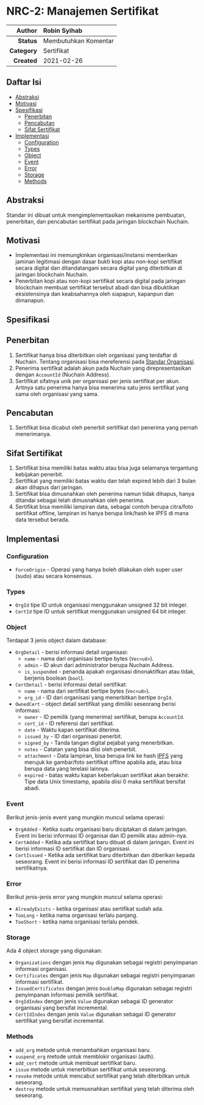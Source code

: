 # NRC-2: Manajemen Sertifikat

| **Author**   | Robin Syihab |
| ---:         |     :---      |
| **Status**   | Membutuhkan Komentar              |
| **Category** | Sertifikat                        |
| **Created**  | 2021-02-26                        |

## Daftar Isi

* [Abstraksi](#Abstraksi)
* [Motivasi](#Motivasi)
* [Spesifikasi](#Spesifikasi)
  * [Penerbitan](#Penerbitan)
  * [Pencabutan](#Pencabutan)
  * [Sifat Sertifikat](#sifat-sertifikat)
* [Implementasi](#Implementasi)
  * [Configuration](#Configuration)
  * [Types](#Types)
  * [Object](#Object)
  * [Event](#Event)
  * [Error](#Error)
  * [Storage](#Storage)
  * [Methods](#Methods)


## Abstraksi

Standar ini dibuat untuk mengimplementasikan mekanisme pembuatan, penerbitan, dan pencabutan sertifikat pada jaringan blockchain Nuchain.

## Motivasi

* Implementasi ini memungkinkan organisasi/instansi memberikan jaminan legitimasi dengan dasar bukti kopi atau non-kopi sertifikat secara digital dan ditandatangani secara digital yang diterbitkan di jaringan blockchain Nuchain.
* Penerbitan kopi atau non-kopi sertifikat secara digital pada jaringan blockchain membuat sertifikat tersebut abadi dan bisa dibuktikan eksistensinya dan keabsahannya oleh siapapun, kapanpun dan dimanapun.

## Spesifikasi

## Penerbitan

1. Sertifikat hanya bisa diterbitkan oleh organisasi yang terdaftar di Nuchain. Tentang organisasi bisa mereferensi pada [Standar Organisasi](NRC-1).
2. Penerima sertifikat adalah akun pada Nuchain yang direpresentasikan dengan `AccountId` (Nuchain Address).
3. Sertifikat sifatnya unik per organisasi per jenis sertifikat per akun. Artinya satu penerima hanya bisa menerima satu jenis sertifikat yang sama oleh organisasi yang sama.

## Pencabutan

1. Sertifikat bisa dicabut oleh penerbit sertifikat dari penerima yang pernah menerimanya.

## Sifat Sertifikat

1. Sertifikat bisa memiliki batas waktu atau bisa juga selamanya tergantung kebijakan penerbit.
2. Sertifikat yang memiliki batas waktu dan telah expired lebih dari 3 bulan akan dihapus dari jaringan.
3. Sertifikat bisa dimusnahkan oleh penerima namun tidak dihapus, hanya ditandai sebagai telah dimusnahkan oleh penerima.
4. Sertifikat bisa memiliki lampiran data, sebagai contoh berupa citra/foto sertifikat offline, lampiran ini hanya berupa link/hash ke IPFS di mana data tersebut berada.

## Implementasi

### Configuration

* `ForceOrigin` - Operasi yang hanya boleh dilakukan oleh super user (sudo) atau secara konsensus.

### Types

* `OrgId` tipe ID untuk organisasi menggunakan unsigned 32 bit integer.
* `CertId` tipe ID untuk sertifikat menggunakan unsigned 64 bit integer.

### Object

Terdapat 3 jenis object dalam database:

* `OrgDetail` - berisi informasi detail organisasi: 
    * `name` - nama dari organisasi bertipe bytes (`Vec<u8>`).
    * `admin` - ID akun dari administrator berupa Nuchain Address.
    * `is_suspended` - penanda apakah organisasi dinonaktifkan atau tidak, berjenis boolean (`bool`).
* `CertDetail` - berisi informasi detail sertifikat:
    * `name` - nama dari sertifikat bertipe bytes (`Vec<u8>`).
    * `org_id` - ID dari organisasi yang menerbitkan bertipe `OrgId`.
* `OwnedCert` - object detail sertifikat yang dimiliki seseorang berisi informasi:
    * `owner` - ID pemilik (yang menerima) sertifikat, berupa `AccountId`.
    * `cert_id` - ID referensi dari sertifikat.
    * `date` - Waktu kapan sertifikat diterima.
    * `issued_by` - ID dari organisasi penerbit.
    * `signed_by` - Tanda tangan digital pejabat yang menerbitkan.
    * `notes` - Catatan yang bisa diisi oleh penerbit.
    * `attachment` - Data lampiran, bisa berupa link ke hash [IPFS](https://ipfs.io/) yang merujuk ke gambar/foto sertifikat offline apabila ada, atau bisa berupa data yang terelasi lainnya.
    * `expired` - batas waktu kapan keberlakuan sertifikat akan berakhir. Tipe data Unix timestamp, apabila diisi 0 maka sertifikat bersifat abadi.

### Event

Berikut jenis-jenis event yang mungkin muncul selama operasi:

* `OrgAdded` - Ketika suatu organisasi baru diciptakan di dalam jaringan. Event ini berisi informasi ID organisai dan ID pemilik atau admin-nya.
* `CertAdded` - Ketika ada sertifikat baru dibuat di dalam jaringan. Event ini berisi informasi ID sertifikat dan ID organisasi.
* `CertIssued` - Ketika ada sertifikat baru diterbitkan dan diberikan kepada seseorang. Event ini berisi informasi ID sertifikat dan ID penerima sertifikatnya.

### Error

Berikut jenis-jenis error yang mungkin muncul selama operasi:

* `AlreadyExists` - ketika organisasi atau sertifikat sudah ada.
* `TooLong` - ketika nama organisasi terlalu panjang.
* `TooShort` - ketika nama organisasi terlalu pendek.

### Storage

Ada 4 object storage yang digunakan:

* `Organizations` dengan jenis `Map` digunakan sebagai registri penyimpanan informasi organisasi.
* `Certificates` dengan jenis `Map` digunakan sebagai registri penyimpanan informasi sertifikat.
* `IssuedCertificates` dengan jenis `DoubleMap` digunakan sebagai registri penyimpanan informasi pemilik sertifikat.
* `OrgIdIndex` dengan jenis `Value` digunakan sebagai ID generator organisasi yang bersifat incremental.
* `CertIdIndex` dengan jenis `Value` digunakan sebagai ID generator sertifikat yang bersifat incremental.

### Methods

* `add_org` metode untuk menambahkan organisasi baru.
* `suspend_org` metode untuk memblokir organisasi (auth).
* `add_cert` metode untuk membuat sertifikat baru.
* `issue` metode untuk menerbitkan sertifikat untuk seseorang.
* `revoke` metode untuk mencabut sertifikat yang telah diterbitkan untuk seseorang.
* `destroy` metode untuk memusnahkan sertifikat yang telah diterima oleh seseorang.
